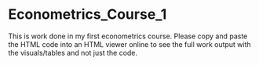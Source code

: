 # Econometrics_Course_1
This is work done in my first econometrics course. 
Please copy and paste the HTML code into an HTML viewer online to see the full work output with the visuals/tables and not just the code.

